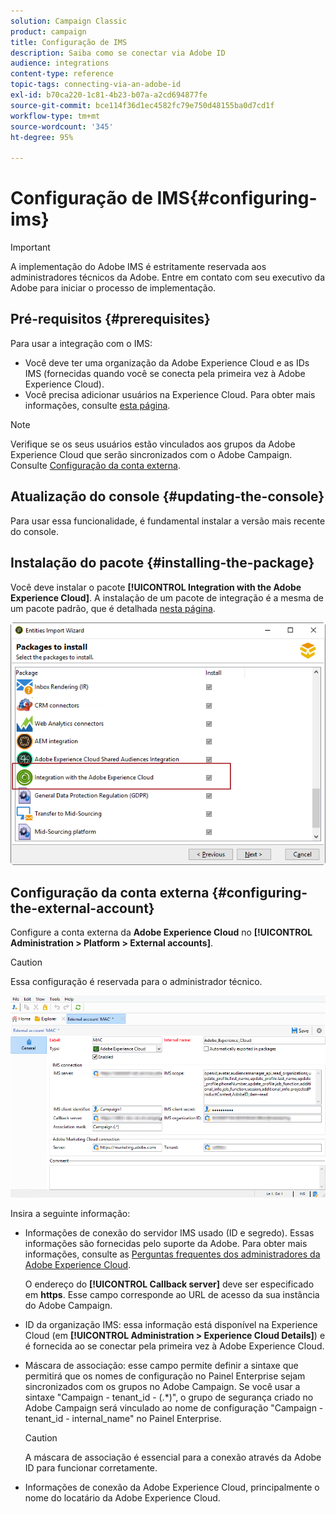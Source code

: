 ```yaml
---
solution: Campaign Classic
product: campaign
title: Configuração de IMS
description: Saiba como se conectar via Adobe ID
audience: integrations
content-type: reference
topic-tags: connecting-via-an-adobe-id
exl-id: b70ca220-1c81-4b23-b07a-a2cd694877fe
source-git-commit: bce114f36d1ec4582fc79e750d48155ba0d7cd1f
workflow-type: tm+mt
source-wordcount: '345'
ht-degree: 95%

---
```


# Configuração de IMS{#configuring-ims}

>[!IMPORTANT]
>
>A implementação do Adobe IMS é estritamente reservada aos administradores técnicos da Adobe. Entre em contato com seu executivo da Adobe para iniciar o processo de implementação.

## Pré-requisitos {#prerequisites}

Para usar a integração com o IMS:

* Você deve ter uma organização da Adobe Experience Cloud e as IDs IMS (fornecidas quando você se conecta pela primeira vez à Adobe Experience Cloud).
* Você precisa adicionar usuários na Experience Cloud. Para obter mais informações, consulte [esta página](https://experienceleague.adobe.com/docs/core-services/interface/manage-users-and-products/admin-getting-started.html).

>[!NOTE]
>
>Verifique se os seus usuários estão vinculados aos grupos da Adobe Experience Cloud que serão sincronizados com o Adobe Campaign. Consulte [Configuração da conta externa](#configuring-the-external-account).

## Atualização do console {#updating-the-console}

Para usar essa funcionalidade, é fundamental instalar a versão mais recente do console.

## Instalação do pacote {#installing-the-package}

Você deve instalar o pacote **[!UICONTROL Integration with the Adobe Experience Cloud]**. A instalação de um pacote de integração é a mesma de um pacote padrão, que é detalhada [nesta página](../../installation/using/installing-campaign-standard-packages.md).

![](assets/ims_6.png)

## Configuração da conta externa {#configuring-the-external-account}

Configure a conta externa da **Adobe Experience Cloud** no **[!UICONTROL Administration > Platform > External accounts]**.

>[!CAUTION]
>
>Essa configuração é reservada para o administrador técnico.

![](assets/ims_5.png)

Insira a seguinte informação:

* Informações de conexão do servidor IMS usado (ID e segredo). Essas informações são fornecidas pelo suporte da Adobe. Para obter mais informações, consulte as [Perguntas frequentes dos administradores da Adobe Experience Cloud](https://experienceleague.adobe.com/docs/core-services/interface/manage-users-and-products/faq.html).

   O endereço do **[!UICONTROL Callback server]** deve ser especificado em **https**. Esse campo corresponde ao URL de acesso da sua instância do Adobe Campaign.

* ID da organização IMS: essa informação está disponível na Experience Cloud (em **[!UICONTROL Administration > Experience Cloud Details]**) e é fornecida ao se conectar pela primeira vez à Adobe Experience Cloud.
* Máscara de associação: esse campo permite definir a sintaxe que permitirá que os nomes de configuração no Painel Enterprise sejam sincronizados com os grupos no Adobe Campaign. Se você usar a sintaxe &quot;Campaign - tenant_id - (.*)&quot;, o grupo de segurança criado no Adobe Campaign será vinculado ao nome de configuração &quot;Campaign - tenant_id - internal_name&quot; no Painel Enterprise.

   >[!CAUTION]
   >
   >A máscara de associação é essencial para a conexão através da Adobe ID para funcionar corretamente.

* Informações de conexão da Adobe Experience Cloud, principalmente o nome do locatário da Adobe Experience Cloud.
